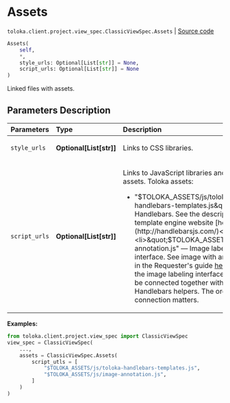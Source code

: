 # Assets
`toloka.client.project.view_spec.ClassicViewSpec.Assets` | [Source code](https://github.com/Toloka/toloka-kit/blob/v0.1.26/src/client/project/view_spec.py#L80)

```python
Assets(
    self,
    *,
    style_urls: Optional[List[str]] = None,
    script_urls: Optional[List[str]] = None
)
```

Linked files with assets.

## Parameters Description

| Parameters | Type | Description |
| :----------| :----| :-----------|
`style_urls`|**Optional\[List\[str\]\]**|<p>Links to CSS libraries.</p>
`script_urls`|**Optional\[List\[str\]\]**|<p>Links to JavaScript libraries and Toloka assets. Toloka assets:<ul><li>&quot;$TOLOKA_ASSETS/js/toloka-handlebars-templates.js&quot; — Handlebars. See the description on the template     engine website [here](http://handlebarsjs.com/)</li><li>&quot;$TOLOKA_ASSETS/js/image-annotation.js&quot; — Image labeling interface. See image with area selection in     the Requester&#x27;s guide [here](https://yandex.ru/support/toloka-requester/concepts/t-components/image-annotation.html/?lang=en) Note that the image labeling interface should only be connected together with the Handlebars helpers. The order of connection matters.</li></ul></p>

**Examples:**

```python
from toloka.client.project.view_spec import ClassicViewSpec
view_spec = ClassicViewSpec(
    ...,
    assets = ClassicViewSpec.Assets(
        script_utls = [
            "$TOLOKA_ASSETS/js/toloka-handlebars-templates.js",
            "$TOLOKA_ASSETS/js/image-annotation.js",
        ]
    )
)
```
